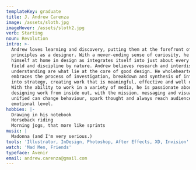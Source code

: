 ```yaml
---
templateKey: graduate
title: J. Andrew Carenza
image: /assets/sloth.jpg
imageHover: /assets/sloth2.jpg
verb: Starting
noun: Revolution
intro: >-
  Andrew loves learning and discovery, putting them at the forefront of his
  principles as a designer. With a never-ending sense of curiosity, he found
  himself at home in design as integrates itself into just about every other
  field and discipline by nature. Andrew believes research and interdisciplinary
  understanding are what lie at the core of good design. He wholeheartedly
  embraces the process of investigation, breakdown and synthesis of information
  into strategy, creating work that is meaningful, effective and well designed.
  With the ability to work in a variety of media, he is passionate about
  designing work from inside out, with the mission, messaging and visuals that
  unified can change behaviour, spark thought and always reach audiences on an
  emotional level.  
hobbies: |-
  Drawing in his notebook
  Horseback riding
  Morning jogs, that more like sprints
music: |
  Madonna (and I'm very serious.)
tools: 'Illustrator, InDesign, Photoshop, After Effects, XD, Invision'
watch: 'Mad Men, Friends'
typeface: Avenir
email: andrew.carenza@gmail.com
---
```



